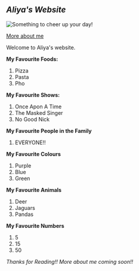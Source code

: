 ## _Aliya's Website_
![Something to cheer up your day!](https://df2sm3urulav.cloudfront.net/tenants/oa/uploads/images/775000-779999/779782/5cc84be8b83c7.png)

[More about me](about)

Welcome to Aliya's website.  


**My Favourite Foods:**
1. Pizza
2. Pasta
3. Pho

**My Favourite Shows:**
1. Once Apon A Time
2. The Masked Singer
3. No Good Nick

**My Favourite People in the Family**
1. EVERYONE!!

**My Favourite Colours**
1. Purple
2. Blue
3. Green

**My Favourite Animals**
1. Deer
2. Jaguars
3. Pandas

**My Favourite Numbers**
1. 5
2. 15
3. 50

*Thanks for Reading!! More about me coming soon!!*






